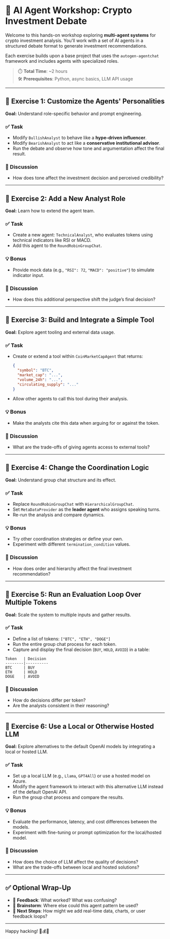 
# 🤖 AI Agent Workshop: Crypto Investment Debate

Welcome to this hands-on workshop exploring **multi-agent systems** for crypto investment analysis. You'll work with a set of AI agents in a structured debate format to generate investment recommendations.

Each exercise builds upon a base project that uses the `autogen-agentchat` framework and includes agents with specialized roles.

> ⏱️ **Total Time**: ~2 hours  
> 🛠️ **Prerequisites**: Python, async basics, LLM API usage

---

## 🧠 Exercise 1: Customize the Agents' Personalities

**Goal:** Understand role-specific behavior and prompt engineering.

### ✅ Task
- Modify `BullishAnalyst` to behave like a **hype-driven influencer**.
- Modify `BearishAnalyst` to act like a **conservative institutional advisor**.
- Run the debate and observe how tone and argumentation affect the final result.

### 💬 Discussion
- How does tone affect the investment decision and perceived credibility?

---

## 🔌 Exercise 2: Add a New Analyst Role

**Goal:** Learn how to extend the agent team.

### ✅ Task
- Create a new agent: `TechnicalAnalyst`, who evaluates tokens using technical indicators like RSI or MACD.
- Add this agent to the `RoundRobinGroupChat`.

### 💡 Bonus
- Provide mock data (e.g., `"RSI": 72`, `"MACD": "positive"`) to simulate indicator input.

### 💬 Discussion
- How does this additional perspective shift the judge’s final decision?

---

## 🔧 Exercise 3: Build and Integrate a Simple Tool

**Goal:** Explore agent tooling and external data usage.

### ✅ Task
- Create or extend a tool within `CoinMarketCapAgent` that returns:
  ```json
  {
    "symbol": "BTC",
    "market_cap": "...",
    "volume_24h": "...",
    "circulating_supply": "..."
  }
  ```
- Allow other agents to call this tool during their analysis.

### 💡 Bonus
- Make the analysts cite this data when arguing for or against the token.

### 💬 Discussion
- What are the trade-offs of giving agents access to external tools?

---

## 🤖 Exercise 4: Change the Coordination Logic

**Goal:** Understand group chat structure and its effect.

### ✅ Task
- Replace `RoundRobinGroupChat` with `HierarchicalGroupChat`.
- Set `MetaDataProvider` as the **leader agent** who assigns speaking turns.
- Re-run the analysis and compare dynamics.

### 💡 Bonus
- Try other coordination strategies or define your own.
- Experiment with different `termination_condition` values.

### 💬 Discussion
- How does order and hierarchy affect the final investment recommendation?

---

## 🎯 Exercise 5: Run an Evaluation Loop Over Multiple Tokens

**Goal:** Scale the system to multiple inputs and gather results.

### ✅ Task
- Define a list of tokens: `["BTC", "ETH", "DOGE"]`
- Run the entire group chat process for each token.
- Capture and display the final decision (`BUY`, `HOLD`, `AVOID`) in a table:

```
Token   | Decision
--------|----------
BTC     | BUY
ETH     | HOLD
DOGE    | AVOID
```

### 💬 Discussion
- How do decisions differ per token?
- Are the analysts consistent in their reasoning?

---

## 🎯 Exercise 6: Use a Local or Otherwise Hosted LLM

**Goal:** Explore alternatives to the default OpenAI models by integrating a local or hosted LLM.

### ✅ Task
- Set up a local LLM (e.g., `Llama`, `GPT4All`) or use a hosted model on Azure.
- Modify the agent framework to interact with this alternative LLM instead of the default OpenAI API.
- Run the group chat process and compare the results.

### 💡 Bonus
- Evaluate the performance, latency, and cost differences between the models.
- Experiment with fine-tuning or prompt optimization for the local/hosted model.

### 💬 Discussion
- How does the choice of LLM affect the quality of decisions?
- What are the trade-offs between local and hosted solutions?

---

## ✅ Optional Wrap-Up

- 💭 **Feedback**: What worked? What was confusing?
- 🧠 **Brainstorm**: Where else could this agent pattern be used?
- 🚀 **Next Steps**: How might we add real-time data, charts, or user feedback loops?

---

Happy hacking! 🧠💰🤖
